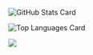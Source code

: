 ![GitHub Stats Card](https://github-readme-stats.vercel.app/api?username=N-Iwata&count_private=true&show_icons=true&theme=dracula)

![Top Languages Card](https://github-readme-stats.vercel.app/api/top-langs/?username=N-Iwata&theme=dracula)

<a href="https://github.com/anuraghazra/github-readme-stats">
  <img align="left" src="https://github-readme-stats.vercel.app/api?username=N-Iwata&count_private=true&show_icons=true&theme=dracula />
</a>
<a href="https://github.com/anuraghazra/github-readme-stats">
  <img align="left" src="https://github-readme-stats.vercel.app/api/top-langs/?username=N-Iwata&theme=dracula />
</a>
